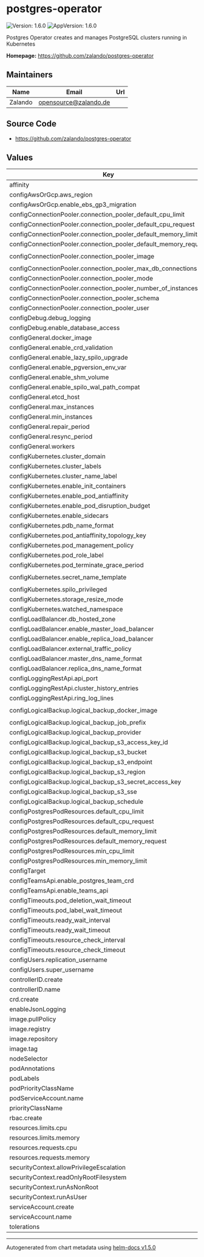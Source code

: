 # postgres-operator

![Version: 1.6.0](https://img.shields.io/badge/Version-1.6.0-informational?style=flat-square) ![AppVersion: 1.6.0](https://img.shields.io/badge/AppVersion-1.6.0-informational?style=flat-square)

Postgres Operator creates and manages PostgreSQL clusters running in Kubernetes

**Homepage:** <https://github.com/zalando/postgres-operator>

## Maintainers

| Name | Email | Url |
| ---- | ------ | --- |
| Zalando | opensource@zalando.de |  |

## Source Code

* <https://github.com/zalando/postgres-operator>

## Values

| Key | Type | Default | Description |
|-----|------|---------|-------------|
| affinity | object | `{}` |  |
| configAwsOrGcp.aws_region | string | `"eu-central-1"` |  |
| configAwsOrGcp.enable_ebs_gp3_migration | string | `"false"` |  |
| configConnectionPooler.connection_pooler_default_cpu_limit | string | `"1"` |  |
| configConnectionPooler.connection_pooler_default_cpu_request | string | `"500m"` |  |
| configConnectionPooler.connection_pooler_default_memory_limit | string | `"100Mi"` |  |
| configConnectionPooler.connection_pooler_default_memory_request | string | `"100Mi"` |  |
| configConnectionPooler.connection_pooler_image | string | `"registry.opensource.zalan.do/acid/pgbouncer:master-9"` |  |
| configConnectionPooler.connection_pooler_max_db_connections | string | `"60"` |  |
| configConnectionPooler.connection_pooler_mode | string | `"transaction"` |  |
| configConnectionPooler.connection_pooler_number_of_instances | string | `"2"` |  |
| configConnectionPooler.connection_pooler_schema | string | `"pooler"` |  |
| configConnectionPooler.connection_pooler_user | string | `"pooler"` |  |
| configDebug.debug_logging | string | `"true"` |  |
| configDebug.enable_database_access | string | `"true"` |  |
| configGeneral.docker_image | string | `"registry.opensource.zalan.do/acid/spilo-13:2.0-p2"` |  |
| configGeneral.enable_crd_validation | string | `"true"` |  |
| configGeneral.enable_lazy_spilo_upgrade | string | `"false"` |  |
| configGeneral.enable_pgversion_env_var | string | `"true"` |  |
| configGeneral.enable_shm_volume | string | `"true"` |  |
| configGeneral.enable_spilo_wal_path_compat | string | `"false"` |  |
| configGeneral.etcd_host | string | `""` |  |
| configGeneral.max_instances | string | `"-1"` |  |
| configGeneral.min_instances | string | `"-1"` |  |
| configGeneral.repair_period | string | `"5m"` |  |
| configGeneral.resync_period | string | `"30m"` |  |
| configGeneral.workers | string | `"8"` |  |
| configKubernetes.cluster_domain | string | `"cluster.local"` |  |
| configKubernetes.cluster_labels | string | `"application:spilo"` |  |
| configKubernetes.cluster_name_label | string | `"cluster-name"` |  |
| configKubernetes.enable_init_containers | string | `"true"` |  |
| configKubernetes.enable_pod_antiaffinity | string | `"false"` |  |
| configKubernetes.enable_pod_disruption_budget | string | `"true"` |  |
| configKubernetes.enable_sidecars | string | `"true"` |  |
| configKubernetes.pdb_name_format | string | `"postgres-{cluster}-pdb"` |  |
| configKubernetes.pod_antiaffinity_topology_key | string | `"kubernetes.io/hostname"` |  |
| configKubernetes.pod_management_policy | string | `"ordered_ready"` |  |
| configKubernetes.pod_role_label | string | `"spilo-role"` |  |
| configKubernetes.pod_terminate_grace_period | string | `"5m"` |  |
| configKubernetes.secret_name_template | string | `"{username}.{cluster}.credentials.{tprkind}.{tprgroup}"` |  |
| configKubernetes.spilo_privileged | string | `"false"` |  |
| configKubernetes.storage_resize_mode | string | `"pvc"` |  |
| configKubernetes.watched_namespace | string | `"*"` |  |
| configLoadBalancer.db_hosted_zone | string | `"db.example.com"` |  |
| configLoadBalancer.enable_master_load_balancer | string | `"false"` |  |
| configLoadBalancer.enable_replica_load_balancer | string | `"false"` |  |
| configLoadBalancer.external_traffic_policy | string | `"Cluster"` |  |
| configLoadBalancer.master_dns_name_format | string | `"{cluster}.{team}.{hostedzone}"` |  |
| configLoadBalancer.replica_dns_name_format | string | `"{cluster}-repl.{team}.{hostedzone}"` |  |
| configLoggingRestApi.api_port | string | `"8080"` |  |
| configLoggingRestApi.cluster_history_entries | string | `"1000"` |  |
| configLoggingRestApi.ring_log_lines | string | `"100"` |  |
| configLogicalBackup.logical_backup_docker_image | string | `"registry.opensource.zalan.do/acid/logical-backup:v1.6.0"` |  |
| configLogicalBackup.logical_backup_job_prefix | string | `"logical-backup-"` |  |
| configLogicalBackup.logical_backup_provider | string | `"s3"` |  |
| configLogicalBackup.logical_backup_s3_access_key_id | string | `""` |  |
| configLogicalBackup.logical_backup_s3_bucket | string | `"my-bucket-url"` |  |
| configLogicalBackup.logical_backup_s3_endpoint | string | `""` |  |
| configLogicalBackup.logical_backup_s3_region | string | `""` |  |
| configLogicalBackup.logical_backup_s3_secret_access_key | string | `""` |  |
| configLogicalBackup.logical_backup_s3_sse | string | `"AES256"` |  |
| configLogicalBackup.logical_backup_schedule | string | `"30 00 * * *"` |  |
| configPostgresPodResources.default_cpu_limit | string | `"1"` |  |
| configPostgresPodResources.default_cpu_request | string | `"100m"` |  |
| configPostgresPodResources.default_memory_limit | string | `"500Mi"` |  |
| configPostgresPodResources.default_memory_request | string | `"100Mi"` |  |
| configPostgresPodResources.min_cpu_limit | string | `"250m"` |  |
| configPostgresPodResources.min_memory_limit | string | `"250Mi"` |  |
| configTarget | string | `"ConfigMap"` |  |
| configTeamsApi.enable_postgres_team_crd | string | `"false"` |  |
| configTeamsApi.enable_teams_api | string | `"false"` |  |
| configTimeouts.pod_deletion_wait_timeout | string | `"10m"` |  |
| configTimeouts.pod_label_wait_timeout | string | `"10m"` |  |
| configTimeouts.ready_wait_interval | string | `"3s"` |  |
| configTimeouts.ready_wait_timeout | string | `"30s"` |  |
| configTimeouts.resource_check_interval | string | `"3s"` |  |
| configTimeouts.resource_check_timeout | string | `"10m"` |  |
| configUsers.replication_username | string | `"standby"` |  |
| configUsers.super_username | string | `"postgres"` |  |
| controllerID.create | bool | `false` |  |
| controllerID.name | string | `nil` |  |
| crd.create | bool | `true` |  |
| enableJsonLogging | bool | `false` |  |
| image.pullPolicy | string | `"IfNotPresent"` |  |
| image.registry | string | `"registry.opensource.zalan.do"` |  |
| image.repository | string | `"acid/postgres-operator"` |  |
| image.tag | string | `"v1.6.1"` |  |
| nodeSelector | object | `{}` |  |
| podAnnotations | object | `{}` |  |
| podLabels | object | `{}` |  |
| podPriorityClassName | string | `""` |  |
| podServiceAccount.name | string | `"postgres-pod"` |  |
| priorityClassName | string | `""` |  |
| rbac.create | bool | `true` |  |
| resources.limits.cpu | string | `"500m"` |  |
| resources.limits.memory | string | `"500Mi"` |  |
| resources.requests.cpu | string | `"100m"` |  |
| resources.requests.memory | string | `"250Mi"` |  |
| securityContext.allowPrivilegeEscalation | bool | `false` |  |
| securityContext.readOnlyRootFilesystem | bool | `true` |  |
| securityContext.runAsNonRoot | bool | `true` |  |
| securityContext.runAsUser | int | `1000` |  |
| serviceAccount.create | bool | `true` |  |
| serviceAccount.name | string | `nil` |  |
| tolerations | list | `[]` |  |

----------------------------------------------
Autogenerated from chart metadata using [helm-docs v1.5.0](https://github.com/norwoodj/helm-docs/releases/v1.5.0)
